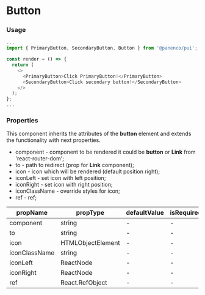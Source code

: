 # Button

### Usage

```js
...
import { PrimaryButton, SecondaryButton, Button } from '@panenco/pui';

const render = () => {
  return (
    <>
      <PrimaryButton>Click PrimaryButton!</PrimaryButton>
      <SecondaryButton>Click secondary button!</SecondaryButton>
    </>
  );
};
...
```

<!-- STORY -->

### Properties

This component inherits the attributes of the **button** element and extends the functionality with next properties.

- component - component to be rendered it could be **button** or **Link** from 'react-router-dom';
- to - path to redirect (prop for **Link** component);
- icon - icon which will be rendered (default position right);
- iconLeft - set icon with left position;
- iconRight - set icon with right position;
- iconClassName - override styles for icon;
- ref - ref;

| propName      | propType          | defaultValue | isRequired |
| ------------- | ----------------- | ------------ | ---------- |
| component     | string            | -            | -          |
| to            | string            | -            | -          |
| icon          | HTMLObjectElement | -            | -          |
| iconClassName | string            | -            | -          |
| iconLeft      | ReactNode         | -            | -          |
| iconRight     | ReactNode         | -            | -          |
| ref           | React.RefObject   | -            | -          |
